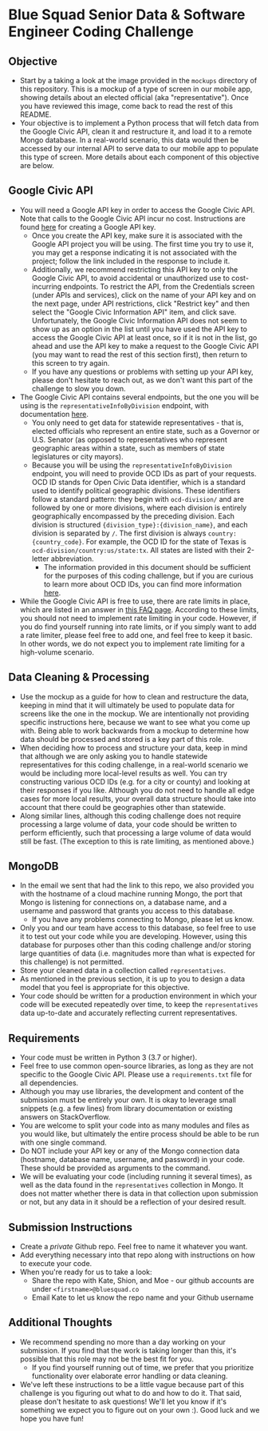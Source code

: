 # Blue Squad Senior Data & Software Engineer Coding Challenge

## Objective
- Start by a taking a look at the image provided in the `mockups` directory of this repository. This is a mockup of a type of screen in our mobile app, showing details about an elected official (aka "representative"). Once you have reviewed this image, come back to read the rest of this README.
- Your objective is to implement a Python process that will fetch data from the Google Civic API, clean it and restructure it, and load it to a remote Mongo database. In a real-world scenario, this data would then be accessed by our internal API to serve data to our mobile app to populate this type of screen. More details about each component of this objective are below.

## Google Civic API
- You will need a Google API key in order to access the Google Civic API. Note that calls to the Google Civic API incur no cost. Instructions are found [here](https://support.google.com/googleapi/answer/6158862?hl=en) for creating a Google API key.
  - Once you create the API key, make sure it is associated with the Google API project you will be using. The first time you try to use it, you may get a response indicating it is not associated with the project; follow the link included in the response to include it.
  - Additionally, we recommend restricting this API key to only the Google Civic API, to avoid accidental or unauthorized use to cost-incurring endpoints. To restrict the API, from the Credentials screen (under APIs and services), click on the name of your API key and on the next page, under API restrictions, click "Restrict key" and then select the "Google Civic Information API" item, and click save. Unfortunately, the Google Civic Information API does not seem to show up as an option in the list until you have used the API key to access the Google Civic API at least once, so if it is not in the list, go ahead and use the API key to make a request to the Google Civic API (you may want to read the rest of this section first), then return to this screen to try again.
  - If you have any questions or problems with setting up your API key, please don't hesitate to reach out, as we don't want this part of the challenge to slow you down.
- The Google Civic API contains several endpoints, but the one you will be using is the `representativeInfoByDivision` endpoint, with documentation [here](https://developers.google.com/civic-information/docs/v2/representatives#resource).
  - You only need to get data for statewide representatives - that is, elected officials who represent an entire state, such as a Governor or U.S. Senator (as opposed to representatives who represent geographic areas within a state, such as members of state legislatures or city mayors).
  - Because you will be using the `representativeInfoByDivision` endpoint, you will need to provide OCD IDs as part of your requests. OCD ID stands for Open Civic Data identifier, which is a standard used to identify political geographic divisions. These identifiers follow a standard pattern: they begin with `ocd-division/` and are followed by one or more divisions, where each division is entirely geographically encompassed by the preceding division. Each division is structured `{division_type}:{division_name}`, and each division is separated by `/`. The first division is always `country:{country_code}`. For example, the OCD ID for the state of Texas is `ocd-division/country:us/state:tx`. All states are listed with their 2-letter abbreviation.
    - The information provided in this document should be sufficient for the purposes of this coding challenge, but if you are curious to learn more about OCD IDs, you can find more information [here](https://github.com/opencivicdata/ocd-division-ids/blob/master/identifiers/country-us/README.md).
- While the Google Civic API is free to use, there are rate limits in place, which are listed in an answer in [this FAQ page](https://docs.google.com/document/u/1/d/1AFIDXn53AOEkdaGlvnpB3d73fn8EgGH_PSlWlm82bcA/pub). According to these limits, you should not need to implement rate limiting in your code. However, if you do find yourself running into rate limits, or if you simply want to add a rate limiter, please feel free to add one, and feel free to keep it basic. In other words, we do not expect you to implement rate limiting for a high-volume scenario.

## Data Cleaning & Processing
- Use the mockup as a guide for how to clean and restructure the data, keeping in mind that it will ultimately be used to populate data for screens like the one in the mockup. We are intentionally not providing specific instructions here, because we want to see what you come up with. Being able to work backwards from a mockup to determine how data should be processed and stored is a key part of this role.
- When deciding how to process and structure your data, keep in mind that although we are only asking you to handle statewide representatives for this coding challenge, in a real-world scenario we would be including more local-level results as well. You can try constructing various OCD IDs (e.g. for a city or county) and looking at their responses if you like. Although you do not need to handle all edge cases for more local results, your overall data structure should take into account that there could be geographies other than statewide.
- Along similar lines, although this coding challenge does not require processing a large volume of data, your code should be written to perform efficiently, such that processing a large volume of data would still be fast. (The exception to this is rate limiting, as mentioned above.)

## MongoDB
- In the email we sent that had the link to this repo, we also provided you with the hostname of a cloud machine running Mongo, the port that Mongo is listening for connections on, a database name, and a username and password that grants you access to this database.
  - If you have any problems connecting to Mongo, please let us know.
- Only you and our team have access to this database, so feel free to use it to test out your code while you are developing. However, using this database for purposes other than this coding challenge and/or storing large quantities of data (i.e. magnitudes more than what is expected for this challenge) is not permitted.
- Store your cleaned data in a collection called `representatives`.
- As mentioned in the previous section, it is up to you to design a data model that you feel is appropriate for this objective.
- Your code should be written for a production environment in which your code will be executed repeatedly over time, to keep the `representatives` data up-to-date and accurately reflecting current representatives.

## Requirements
- Your code must be written in Python 3 (3.7 or higher).
- Feel free to use common open-source libraries, as long as they are not specific to the Google Civic API. Please use a `requirements.txt` file for all dependencies.
- Although you may use libraries, the development and content of the submission must be entirely your own. It is okay to leverage small snippets (e.g. a few lines) from library documentation or existing answers on StackOverflow.
- You are welcome to split your code into as many modules and files as you would like, but ultimately the entire process should be able to be run with one single command.
- Do NOT include your API key or any of the Mongo connection data (hostname, database name, username, and password) in your code. These should be provided as arguments to the command.
- We will be evaluating your code (including running it several times), as well as the data found in the `representatives` collection in Mongo. It does not matter whether there is data in that collection upon submission or not, but any data in it should be a reflection of your desired result.

## Submission Instructions
- Create a *private* Github repo. Feel free to name it whatever you want.
- Add everything necessary into that repo along with instructions on how to execute your code.
- When you're ready for us to take a look:
  - Share the repo with Kate, Shion, and Moe - our github accounts are under `<firstname>@bluesquad.co`
  - Email Kate to let us know the repo name and your Github username

## Additional Thoughts
- We recommend spending no more than a day working on your submission. If you find that the work is taking longer than this, it's possible that this role may not be the best fit for you.
  - If you find yourself running out of time, we prefer that you prioritize functionality over elaborate error handling or data cleaning.
- We've left these instructions to be a little vague because part of this challenge is you figuring out what to do and how to do it. That said, please don't hesitate to ask questions! We'll let you know if it's something we expect you to figure out on your own :). Good luck and we hope you have fun!
